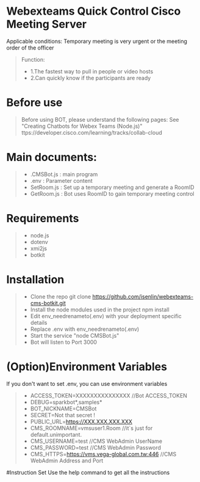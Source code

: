 # Webexteams Quick Control Cisco Meeting Server

Applicable conditions: Temporary meeting is very urgent or the meeting order of the officer
>Function: 
>* 1.The fastest way to pull in people or video hosts
>* 2.Can quickly know if the participants are ready

# Before use
> Before using BOT, please understand the following pages:
> See "Creating Chatbots for Webex Teams (Node.js)"
> ttps://developer.cisco.com/learning/tracks/collab-cloud

# Main documents:
>* .CMSBot.js : main program
>* .env : Parameter content
>* SetRoom.js : Set up a temporary meeting and generate a RoomID
>* GetRoom.js : Bot uses RoomID to gain temporary meeting control

# Requirements
>* node.js
>* dotenv
>* xmi2js
>* botkit

# Installation
>* Clone the repo git clone https://github.com/isenlin/webexteams-cms-botkit.git
>* Install the node modules used in the project npm install
>* Edit env_needrenameto(.env) with your deployment specific details
>* Replace .env with env_needrenameto(.env)
>* Start the service "node CMSBot.js"
>* Bot will listen to Port 3000

# (Option)Environment Variables
If you don't want to set .env, you can use environment variables
>* ACCESS_TOKEN=XXXXXXXXXXXXXXX  //Bot ACCESS_TOKEN
>* DEBUG=sparkbot*,samples*
>* BOT_NICKNAME=CMSBot
>* SECRET=Not that secret !
>* PUBLIC_URL=https://XXX.XXX.XXX.XXX
>* CMS_ROOMNAME=vmsuser1.Room  //it`s just for default.unimportant.
>* CMS_USERNAME=test  //CMS WebAdmin UserName
>* CMS_PASSWORD=test  //CMS WebAdmin Password
>* CMS_HTTPS=https://vms.vega-global.com.tw:446   //CMS WebAdmin Address and Port

#Instruction Set
Use the help command to get all the instructions
